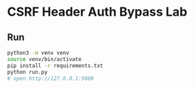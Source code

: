 # CSRF Header Auth Bypass Lab

## Run

```bash
python3 -m venv venv
source venv/bin/activate
pip install -r requirements.txt
python run.py
# open http://127.0.0.1:5000
